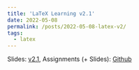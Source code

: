 ```yaml
---
title: 'LaTeX Learning v2.1'
date: 2022-05-08
permalink: /posts/2022-05-08-latex-v2/
tags:
  - latex
---
```


Slides: 
[v2.1](https://github.com/soroushomidvar/latex-learning-public/blob/master/main.pdf),
Assignments (+ Slides):
[Github](https://github.com/soroushomidvar/latex-learning-public)

